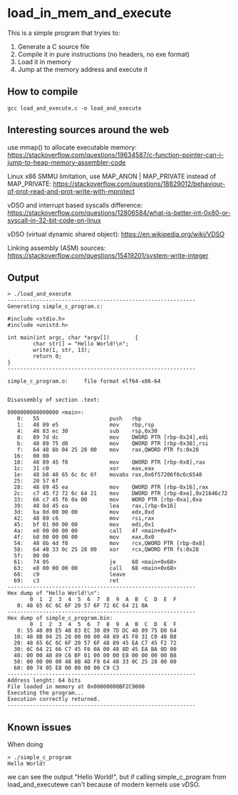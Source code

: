 # load_in_mem_and_execute
This is a simple program that tryies to:

1) Generate a C source file
2) Compile it in pure instructions (no headers, no exe format)
3) Load it in memory
4) Jump at the memory address and execute it

## How to compile
```gcc load_and_execute.c -o load_and_execute```

## Interesting sources around the web
use mmap() to allocate executable memory:
https://stackoverflow.com/questions/19634587/c-function-pointer-can-i-jump-to-heap-memory-assembler-code

Linux x86 SMMU limitation, use MAP_ANON | MAP_PRIVATE instead of MAP_PRIVATE:
https://stackoverflow.com/questions/18829012/behaviour-of-prot-read-and-prot-write-with-mprotect

vDSO and interrupt based syscalls difference:
https://stackoverflow.com/questions/12806584/what-is-better-int-0x80-or-syscall-in-32-bit-code-on-linux

vDSO (virtual dynamic shared object):
https://en.wikipedia.org/wiki/VDSO

Linking assembly (ASM) sources:
https://stackoverflow.com/questions/15419201/system-write-integer

## Output
```
> ./load_and_execute 
-----------------------------------------------------------
Generating simple_c_program.c:

#include <stdio.h>
#include <unistd.h>

int main(int argc, char *argv[])        {
        char str[] = "Hello World!\n";
        write(1, str, 13);
        return 0;
}
-----------------------------------------------------------

simple_c_program.o:     file format elf64-x86-64


Disassembly of section .text:

0000000000000000 <main>:
   0:   55                      push   rbp
   1:   48 89 e5                mov    rbp,rsp
   4:   48 83 ec 30             sub    rsp,0x30
   8:   89 7d dc                mov    DWORD PTR [rbp-0x24],edi
   b:   48 89 75 d0             mov    QWORD PTR [rbp-0x30],rsi
   f:   64 48 8b 04 25 28 00    mov    rax,QWORD PTR fs:0x28
  16:   00 00 
  18:   48 89 45 f8             mov    QWORD PTR [rbp-0x8],rax
  1c:   31 c0                   xor    eax,eax
  1e:   48 b8 48 65 6c 6c 6f    movabs rax,0x6f57206f6c6c6548
  25:   20 57 6f 
  28:   48 89 45 ea             mov    QWORD PTR [rbp-0x16],rax
  2c:   c7 45 f2 72 6c 64 21    mov    DWORD PTR [rbp-0xe],0x21646c72
  33:   66 c7 45 f6 0a 00       mov    WORD PTR [rbp-0xa],0xa
  39:   48 8d 45 ea             lea    rax,[rbp-0x16]
  3d:   ba 0d 00 00 00          mov    edx,0xd
  42:   48 89 c6                mov    rsi,rax
  45:   bf 01 00 00 00          mov    edi,0x1
  4a:   e8 00 00 00 00          call   4f <main+0x4f>
  4f:   b8 00 00 00 00          mov    eax,0x0
  54:   48 8b 4d f8             mov    rcx,QWORD PTR [rbp-0x8]
  58:   64 48 33 0c 25 28 00    xor    rcx,QWORD PTR fs:0x28
  5f:   00 00 
  61:   74 05                   je     68 <main+0x68>
  63:   e8 00 00 00 00          call   68 <main+0x68>
  68:   c9                      leave  
  69:   c3                      ret    
-----------------------------------------------------------
Hex dump of "Hello World!\n":
       0  1  2  3  4  5  6  7  8  9  A  B  C  D  E  F
   0: 48 65 6C 6C 6F 20 57 6F 72 6C 64 21 0A
-----------------------------------------------------------
Hex dump of simple_c_program.bin:
       0  1  2  3  4  5  6  7  8  9  A  B  C  D  E  F
   0: 55 48 89 E5 48 83 EC 30 89 7D DC 48 89 75 D0 64
  10: 48 8B 04 25 28 00 00 00 48 89 45 F8 31 C0 48 B8
  20: 48 65 6C 6C 6F 20 57 6F 48 89 45 EA C7 45 F2 72
  30: 6C 64 21 66 C7 45 F6 0A 00 48 8D 45 EA BA 0D 00
  40: 00 00 48 89 C6 BF 01 00 00 00 E8 00 00 00 00 B8
  50: 00 00 00 00 48 8B 4D F8 64 48 33 0C 25 28 00 00
  60: 00 74 05 E8 00 00 00 00 C9 C3
-----------------------------------------------------------
Address lenght: 64 bits
File loaded in memory at 0x00000000BF2C9000
Executing the program...
Execution correctly returned.
-----------------------------------------------------------
```
## Known issues
When doing
```
> ./simple_c_program 
Hello World!
```
we can see the output "Hello World!", but if calling simple_c_program from load_and_executewe can't because of modern kernels use vDSO.
